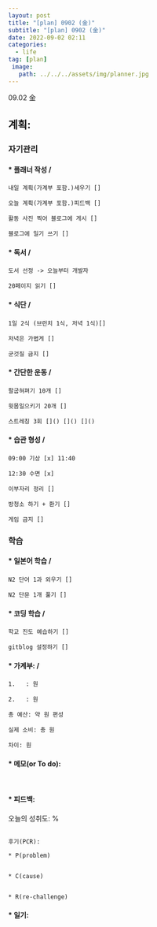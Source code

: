```yaml
---
layout: post
title: "[plan] 0902 (金)"
subtitle: "[plan] 0902 (金)"
date: 2022-09-02 02:11
categories:
  - life
tag: [plan]
 image:
   path: ../../../assets/img/planner.jpg
---
```


09.02 金

계획:
---

### 자기관리

#### * 플래너 작성 / 
```
내일 계획(가계부 포함.)세우기 []

오늘 계획(가계부 포함.)피드백 []

활동 사진 찍어 블로그에 게시 []

블로그에 일기 쓰기 []
```
#### * 독서 / 
```
도서 선정 -> 오늘부터 개발자

20페이지 읽기 []
```

#### * 식단 / 
```
1일 2식 (브런치 1식, 저녁 1식)[] 

저녁은 가볍게 []

군것질 금지 []
```

#### * 간단한 운동 / 
```
팔굽혀펴기 10개 []

윗몸일으키기 20개 [] 

스트레칭 3회 []() []() []()
```

#### * 습관 형성 / 
```
09:00 기상 [x] 11:40

12:30 수면 [x] 

이부자리 정리 []

방청소 하기 + 환기 [] 

게임 금지 []
```

### 학습

#### * 일본어 학습 / 
```
N2 단어 1과 외우기 [] 

N2 단문 1개 풀기 []
```


#### * 코딩 학습 / 
```
학교 진도 예습하기 [] 

gitblog 설정하기 []
```


#### * 가계부: / 
```
1.   : 원

2.   : 원

총 예산: 약 원 편성

실제 소비: 총 원

차이: 원
```

#### * 메모(or To do):
```


```

#### * 피드백:

오늘의 성취도: %

```

후기(PCR):

* P(problem)


* C(cause)


* R(re-challenge)

```

#### * 일기:
```



```
